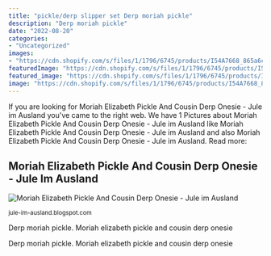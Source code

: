 ```yaml
---
title: "pickle/derp slipper set Derp moriah pickle"
description: "Derp moriah pickle"
date: "2022-08-20"
categories:
- "Uncategorized"
images:
- "https://cdn.shopify.com/s/files/1/1796/6745/products/I54A7668_865a6c85-3503-40e5-af96-1c70598c6c79_800x.jpg?v=1606424888"
featuredImage: "https://cdn.shopify.com/s/files/1/1796/6745/products/I54A7668_865a6c85-3503-40e5-af96-1c70598c6c79_800x.jpg?v=1606424888"
featured_image: "https://cdn.shopify.com/s/files/1/1796/6745/products/I54A7668_865a6c85-3503-40e5-af96-1c70598c6c79_800x.jpg?v=1606424888"
image: "https://cdn.shopify.com/s/files/1/1796/6745/products/I54A7668_865a6c85-3503-40e5-af96-1c70598c6c79_800x.jpg?v=1606424888"
---
```


If you are looking for Moriah Elizabeth Pickle And Cousin Derp Onesie - Jule im Ausland you've came to the right web. We have 1 Pictures about Moriah Elizabeth Pickle And Cousin Derp Onesie - Jule im Ausland like Moriah Elizabeth Pickle And Cousin Derp Onesie - Jule im Ausland and also Moriah Elizabeth Pickle And Cousin Derp Onesie - Jule im Ausland. Read more:

## Moriah Elizabeth Pickle And Cousin Derp Onesie - Jule Im Ausland

![Moriah Elizabeth Pickle And Cousin Derp Onesie - Jule im Ausland](https://cdn.shopify.com/s/files/1/1796/6745/products/I54A7668_865a6c85-3503-40e5-af96-1c70598c6c79_800x.jpg?v=1606424888 "Derp moriah pickle")

<small>jule-im-ausland.blogspot.com</small>

Derp moriah pickle. Moriah elizabeth pickle and cousin derp onesie

Derp moriah pickle. Moriah elizabeth pickle and cousin derp onesie

